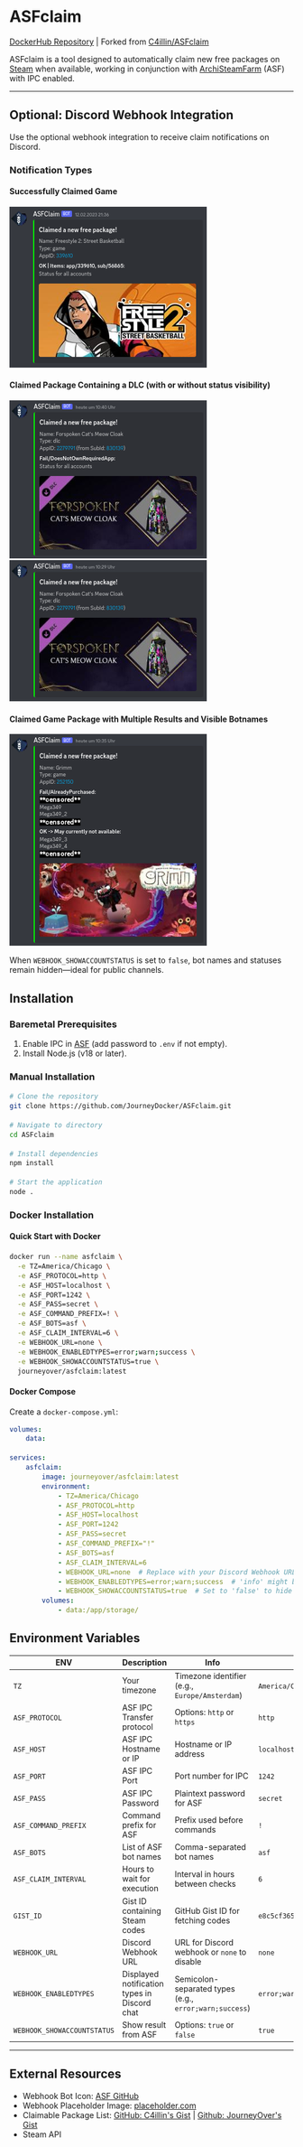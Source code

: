 # ASFclaim

[DockerHub Repository](https://hub.docker.com/r/journeyover/asfclaim) | Forked from [C4illin/ASFclaim](https://github.com/C4illin/ASFclaim)

ASFclaim is a tool designed to automatically claim new free packages on [Steam](https://store.steampowered.com/) when available, working in conjunction with [ArchiSteamFarm](https://github.com/JustArchiNET/ArchiSteamFarm) (ASF) with IPC enabled.

---

## Optional: Discord Webhook Integration

Use the optional webhook integration to receive claim notifications on Discord.

### Notification Types

#### **Successfully Claimed Game**
  ![Success](resources/readme/app_game_status.png)

#### **Claimed Package Containing a DLC (with or without status visibility)**
  ![DLC Status](resources/readme/sub_dlc_status.png)
  ![DLC No Status](resources/readme/sub_dlc_no-status.png)

#### **Claimed Game Package with Multiple Results and Visible Botnames**
  ![Multiple Results](resources/readme/app_game_status-long.png)

When `WEBHOOK_SHOWACCOUNTSTATUS` is set to `false`, bot names and statuses remain hidden—ideal for public channels.

## Installation

### Baremetal Prerequisites
1. Enable IPC in [ASF](https://github.com/JustArchiNET/ArchiSteamFarm/wiki/IPC) (add password to `.env` if not empty).
2. Install Node.js (v18 or later).

### Manual Installation

```bash
# Clone the repository
git clone https://github.com/JourneyDocker/ASFclaim.git

# Navigate to directory
cd ASFclaim

# Install dependencies
npm install

# Start the application
node .
```

### Docker Installation

#### Quick Start with Docker

```sh
docker run --name asfclaim \
  -e TZ=America/Chicago \
  -e ASF_PROTOCOL=http \
  -e ASF_HOST=localhost \
  -e ASF_PORT=1242 \
  -e ASF_PASS=secret \
  -e ASF_COMMAND_PREFIX=! \
  -e ASF_BOTS=asf \
  -e ASF_CLAIM_INTERVAL=6 \
  -e WEBHOOK_URL=none \
  -e WEBHOOK_ENABLEDTYPES=error;warn;success \
  -e WEBHOOK_SHOWACCOUNTSTATUS=true \
  journeyover/asfclaim:latest
```

#### Docker Compose

Create a `docker-compose.yml`:

```yaml
volumes:
    data:

services:
    asfclaim:
        image: journeyover/asfclaim:latest
        environment:
            - TZ=America/Chicago
            - ASF_PROTOCOL=http
            - ASF_HOST=localhost
            - ASF_PORT=1242
            - ASF_PASS=secret
            - ASF_COMMAND_PREFIX="!"
            - ASF_BOTS=asf
            - ASF_CLAIM_INTERVAL=6
            - WEBHOOK_URL=none  # Replace with your Discord Webhook URL
            - WEBHOOK_ENABLEDTYPES=error;warn;success  # 'info' might be too verbose
            - WEBHOOK_SHOWACCOUNTSTATUS=true  # Set to 'false' to hide bot names in Discord
        volumes:
            - data:/app/storage/
```

## Environment Variables

| ENV                         | Description                                  | Info                                                   | Default Value                        | Required |
|-----------------------------|----------------------------------------------|--------------------------------------------------------|--------------------------------------|----------|
| `TZ`                        | Your timezone                                | Timezone identifier (e.g., `Europe/Amsterdam`)         | `America/Chicago`                   | No       |
| `ASF_PROTOCOL`              | ASF IPC Transfer protocol                    | Options: `http` or `https`                             | `http`                               | No       |
| `ASF_HOST`                  | ASF IPC Hostname or IP                       | Hostname or IP address                                 | `localhost`                          | No       |
| `ASF_PORT`                  | ASF IPC Port                                 | Port number for IPC                                    | `1242`                               | No       |
| `ASF_PASS`                  | ASF IPC Password                             | Plaintext password for ASF                             | `secret`                             | No       |
| `ASF_COMMAND_PREFIX`        | Command prefix for ASF                       | Prefix used before commands                            | `!`                                  | No       |
| `ASF_BOTS`                  | List of ASF bot names                        | Comma-separated bot names                              | `asf`                                | No       |
| `ASF_CLAIM_INTERVAL`        | Hours to wait for execution                  | Interval in hours between checks                       | `6`                                  | No       |
| `GIST_ID`                   | Gist ID containing Steam codes               | GitHub Gist ID for fetching codes                      | `e8c5cf365d816f2640242bf01d8d3675`   | No       |
| `WEBHOOK_URL`               | Discord Webhook URL                          | URL for Discord webhook or `none` to disable           | `none`                               | No       |
| `WEBHOOK_ENABLEDTYPES`      | Displayed notification types in Discord chat | Semicolon-separated types (e.g., `error;warn;success`) | `error;warn;success`                 | No       |
| `WEBHOOK_SHOWACCOUNTSTATUS` | Show result from ASF                         | Options: `true` or `false`                             | `true`                               | No       |

---

## External Resources

- Webhook Bot Icon: [ASF GitHub](https://raw.githubusercontent.com/JustArchiNET/ArchiSteamFarm/main/resources/ASF_512x512.png)
- Webhook Placeholder Image: [placeholder.com](https://via.placeholder.com/460x215.jpg?text=Cant+load+image)
- Claimable Package List: [GitHub: C4illin's Gist](https://gist.github.com/C4illin/e8c5cf365d816f2640242bf01d8d3675) | [Github: JourneyOver's Gist](https://gist.github.com/JourneyOver/590fefa34af75a961a85ff392ebc0932)
- Steam API
